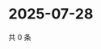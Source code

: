 # 2025-07-28

共 0 条

<!-- BEGIN ZHIHUQUESTIONS -->
<!-- 最后更新时间 Mon Jul 28 2025 12:38:37 GMT+0800 (China Standard Time) -->

<!-- END ZHIHUQUESTIONS -->
